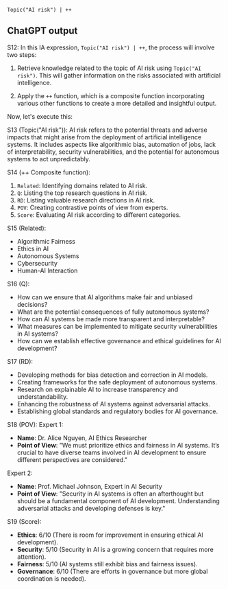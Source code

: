 `Topic("AI risk") | ++`

## ChatGPT output

S12: In this IA expression, `Topic("AI risk") | ++`, the process will involve two steps:

1. Retrieve knowledge related to the topic of AI risk using `Topic("AI risk")`. This will gather information on the risks associated with artificial intelligence.

2. Apply the `++` function, which is a composite function incorporating various other functions to create a more detailed and insightful output.

Now, let's execute this:

S13 (Topic("AI risk")): AI risk refers to the potential threats and adverse impacts that might arise from the deployment of artificial intelligence systems. It includes aspects like algorithmic bias, automation of jobs, lack of interpretability, security vulnerabilities, and the potential for autonomous systems to act unpredictably.

S14 (++ Composite function):
1. `Related`: Identifying domains related to AI risk.
2. `Q`: Listing the top research questions in AI risk.
3. `RD`: Listing valuable research directions in AI risk.
4. `POV`: Creating contrastive points of view from experts.
5. `Score`: Evaluating AI risk according to different categories.

S15 (Related):
- Algorithmic Fairness
- Ethics in AI
- Autonomous Systems
- Cybersecurity
- Human-AI Interaction

S16 (Q):
- How can we ensure that AI algorithms make fair and unbiased decisions?
- What are the potential consequences of fully autonomous systems?
- How can AI systems be made more transparent and interpretable?
- What measures can be implemented to mitigate security vulnerabilities in AI systems?
- How can we establish effective governance and ethical guidelines for AI development?

S17 (RD):
- Developing methods for bias detection and correction in AI models.
- Creating frameworks for the safe deployment of autonomous systems.
- Research on explainable AI to increase transparency and understandability.
- Enhancing the robustness of AI systems against adversarial attacks.
- Establishing global standards and regulatory bodies for AI governance.

S18 (POV):
Expert 1: 
- **Name**: Dr. Alice Nguyen, AI Ethics Researcher
- **Point of View**: "We must prioritize ethics and fairness in AI systems. It’s crucial to have diverse teams involved in AI development to ensure different perspectives are considered."

Expert 2:
- **Name**: Prof. Michael Johnson, Expert in AI Security
- **Point of View**: "Security in AI systems is often an afterthought but should be a fundamental component of AI development. Understanding adversarial attacks and developing defenses is key."

S19 (Score):
- **Ethics**: 6/10 (There is room for improvement in ensuring ethical AI development).
- **Security**: 5/10 (Security in AI is a growing concern that requires more attention).
- **Fairness**: 5/10 (AI systems still exhibit bias and fairness issues).
- **Governance**: 6/10 (There are efforts in governance but more global coordination is needed).
